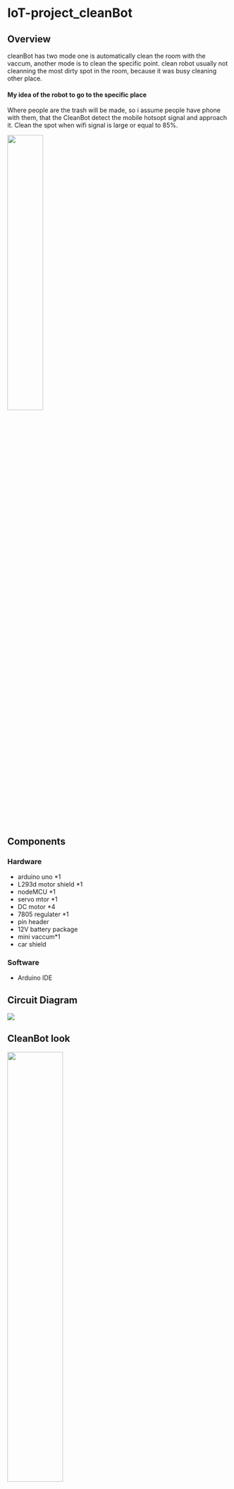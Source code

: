 # IoT-project_cleanBot

## Overview
cleanBot has two mode one is automatically clean the room with the vaccum, another mode is to clean the specific point.
clean robot usually not cleanning the most dirty spot in the room, because it was busy cleaning other place. 

#### My idea of the robot to go to the specific place
Where people are the trash will be made, so i assume people have phone with them, that the CleanBot detect the mobile hotsopt signal and approach it. Clean the spot when wifi signal is large or equal to 85%.


<img src="https://i.imgur.com/SboxFeM.png" width="40%" height ="40%">


## Components
### Hardware
- arduino uno *1
- L293d motor shield *1
- nodeMCU *1
- servo mtor *1
- DC motor *4
- 7805 regulater *1
- pin header
- 12V battery package
- mini vaccum*1
- car shield

### Software
- Arduino IDE

## Circuit Diagram
![](https://i.imgur.com/5rGqtyh.png)

## CleanBot look
<img src="https://i.imgur.com/79DiJS9.jpg" width="50%" height ="50%">
<img src="https://i.imgur.com/yR6ifUQ.jpg" width="50%" height ="50%">
<img src="https://i.imgur.com/Ph3gViL.jpg" width="40%" height ="30%">

## Before Getting start
`vscode` can compile the arduino and more easy to debug, code hinting, auto compile and IntelliSense.

vscode compile arduino:
- install extention `arduino`
- go to command panel to `Arduino: Initialize`
- generate files `arduino.json` `c_cppproperties.json` `my_setch.ino`
- in `c_cppproperties.json` have to inclue Path of the library you want to use

## The mistake I have made
while i have reference many documents and try to bring it together to make my own robot ,although i have study about the compoenets  can it be connect to each other ,but still have lots of issue when i try to connect them.

#### L293d motor shield (notice!!)
Because the motor shield has no `pin header` on the digital pin, analog pin, power and GND pin. So i have to `welding pin header` by my self! (make sure you buy the L293d motor shield with pin header on it) 

> `jumper`
when you plugin the USB and with the external power you have to remove it from the L293d motor shield so you can test your motor.
If you unplung the USB and connect with the external power you have to plugin the 

#### Arduino wifi module (notice!)
i should buy the arduino UNO that has wifi (esp8266) on it, or the smaller chip of esp8266 module (it will simply gives UNO the wifi function)

## Arduino Uno connect to NodeMCU

### NodeMCU circuit 
<img src="https://i.imgur.com/snR8yYY.png" width="40%" height ="40%">
<img src="https://i.imgur.com/42Xp1kk.png" width="40%" height ="40%">
`A4=SDA` `A5=SCL`
NodeMCU is very fragile if voltage too high and not stable it will broke.
So i use `7805` to regulate the voltage 


### NodeMCU I2C with Arduino IDE
I used NodeMCU as 
- webserver
- detect the mobile hotspot
- sending data to Uno

> I2C 
is a serial bus interface connection protocol (two-wire interface). 
- SDA (serial data):wire is used for data exchange between master and slave devices.
- SCL (serial clock):is used for the synchronous clock in between master and slave devices.
 works in two modes:
 `Master Device : NodeMCU`
 `Slave Device : Arduino UNO`
 
 ### NodeMCU side library
 ```
#include <ESP8266WiFi.h>
#include <ESP8266WebServer.h>
#include <WiFiClient.h>
#include <Wire.h>
 ```
 ### NodeMCU side
 - connect the wifi
 - website
 - scan the mobile hotspot signal
 - pass the value to Arduino Uno
 
> wifi signal
>I have covert wifi strength in dBm to percentage 


 ### Difficulty in NodeMCU
 when i try to connect to the mobile hotspot signal, the nodeMCU keep disconnect it.
 I have try to use 2.4Ghz (iphone and Android) and push the reset button on the NodeMCU, still can not work. 
 And there are many people asking the same question online.
 
 ## Arduino UNO
 use Uno to control:
 - L293d motor shield
 - four DC motor
 - ultrasonic
 - servo motor
 - vaccum
 
 ### what i have overcome 
  - four DC motors need `up to 9v` 
  At first i use 9v but it can not push the whole car with four motors.
  So i use two battery case series connection create `12v`.
  
  
 ### Difficulty in Arduino Uno
  The Right Front motors was turning too fast, and can not be adjust by the `setspeed`.
  Test it if is the motor problem or L293d motor shield problem: after testing it was the L293d M2 position problem.
  It can only adjust `stop` and `higher speed` (can not higher speed because other motor can not follow up it will turn out to be run the circle) 
  
 ## Video
 https://youtu.be/cyFD_qQukRg
 
 ## Reference
 wifi_signal: https://www.intuitibits.com/2016/03/23/dbm-to-percent-conversion/
 
 NodeMCU: https://randomnerdtutorials.com/esp8266-pinout-reference-gpios/
 
 



